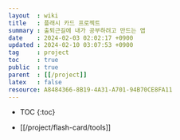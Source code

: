 ```yaml
---
layout  : wiki
title   : 플래시 카드 프로젝트
summary : 출퇴근길에 내가 공부하려고 만드는 앱
date    : 2024-02-03 02:02:17 +0900
updated : 2024-02-10 03:07:53 +0900
tag     : project
toc     : true
public  : true
parent  : [[/project]] 
latex   : false
resource: A8484366-8B19-4A31-A701-94B70CE8FA11
---
```

* TOC
{:toc}

- [[/project/flash-card/tools]]
